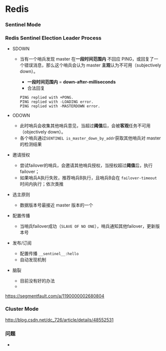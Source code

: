 # Redis



### Sentinel Mode

### Redis Sentinel Election Leader Process

* SDOWN

  * 当有一个哨兵发现 master 在**一段时间范围内** 不回应 PING，或回复了一个错误消息，那么这个哨兵会认为 master **主观**认为不可用（subjectively down）。

    * **一段时间范围内** = **down-after-milliseconds**  
    * 合法回复

    ```shell
    PING replied with +PONG.
    PING replied with -LOADING error.
    PING replied with -MASTERDOWN error.
    ```

* ODOWN

  * 此时哨兵会收集其他哨兵意见，当超过**阈值**后，会被**客观**任务不可用（objectively down）。
  * 各个哨兵通过``SENTINEL is_master_down_by_addr``获取其他哨兵对 master 的检测结果

* 邀请授权

  * 尝试failover的哨兵，会邀请其他哨兵授权，当授权超过**阈值**后，执行failover；
  * 如果哨兵A执行失败，推荐哨兵B执行，且哨兵B会在 `failover-timeout` 时间内执行；依次类推

* 选主原则

  * 数据版本号最接近 master 版本的一个

* 配置传播

  * 当哨兵failover成功（``SLAVE OF NO ONE``），哨兵通知其他failover，更新版本号

* 发布/订阅

  * 配置传播 ``__sentinel__:hello``
  * 自动发现机制

* 脑裂

  * 目前没有好的办法
  * ​

https://segmentfault.com/a/1190000002680804

### Cluster Mode



http://blog.csdn.net/dc_726/article/details/48552531

### 问题

* ​